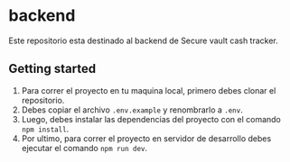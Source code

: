 # backend

Este repositorio esta destinado al backend de Secure vault cash tracker.

## Getting started

1. Para correr el proyecto en tu maquina local, primero debes clonar el repositorio.
2. Debes copiar el archivo `.env.example` y renombrarlo a `.env`.
3. Luego, debes instalar las dependencias del proyecto con el comando `npm install`.
4. Por ultimo, para correr el proyecto en servidor de desarrollo debes ejecutar el comando `npm run dev`.
